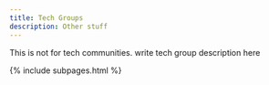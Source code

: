 ```yaml
---
title: Tech Groups
description: Other stuff
---
```


This is not for tech communities.
write tech group description here

{% include subpages.html %}
